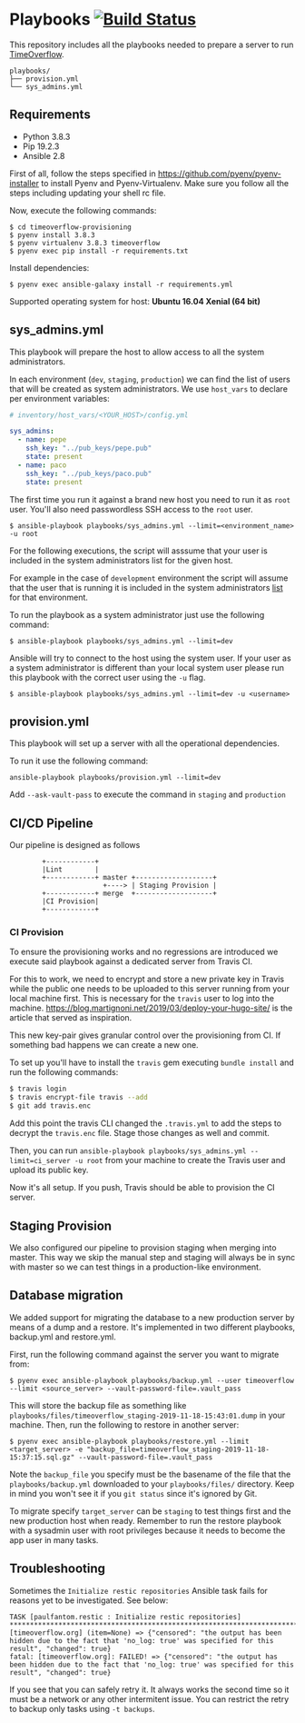 # Playbooks [![Build Status](https://travis-ci.org/coopdevs/timeoverflow-provisioning.svg?branch=master)](https://travis-ci.org/coopdevs/timeoverflow-provisioning)
This repository includes all the playbooks needed to prepare a server to run [TimeOverflow](https://github.com/coopdevs/timeoverflow).
```
playbooks/
├── provision.yml
└── sys_admins.yml
```

## Requirements

* Python 3.8.3
* Pip 19.2.3
* Ansible 2.8

First of all, follow the steps specified in https://github.com/pyenv/pyenv-installer to install Pyenv and Pyenv-Virtualenv. Make sure you follow all the steps including updating your shell rc file.

Now, execute the following commands:

```
$ cd timeoverflow-provisioning
$ pyenv install 3.8.3
$ pyenv virtualenv 3.8.3 timeoverflow
$ pyenv exec pip install -r requirements.txt
```

Install dependencies:
```
$ pyenv exec ansible-galaxy install -r requirements.yml
```

Supported operating system for host: **Ubuntu 16.04 Xenial (64 bit)**

## sys_admins.yml
This playbook will prepare the host to allow access to all the system administrators.

In each environment (`dev`, `staging`, `production`) we can find the list of users that will be created as system administrators.
We use `host_vars` to declare per environment variables:
```yaml
# inventory/host_vars/<YOUR_HOST>/config.yml

sys_admins:
  - name: pepe
    ssh_key: "../pub_keys/pepe.pub"
    state: present
  - name: paco
    ssh_key: "../pub_keys/paco.pub"
    state: present
```

The first time you run it against a brand new host you need to run it as `root` user.
You'll also need passwordless SSH access to the `root` user.
```
$ ansible-playbook playbooks/sys_admins.yml --limit=<environment_name> -u root
```

For the following executions, the script will asssume that your user is included in the system administrators list for the given host.

For example in the case of `development` environment the script will assume that the user that is running it is included in the system administrators [list](https://github.com/coopdevs/timeoverflow-provisioning/blob/master/inventory/host_vars/local.timeoverflow.org/config.yml#L5) for that environment.

To run the playbook as a system administrator just use the following command:
```
$ ansible-playbook playbooks/sys_admins.yml --limit=dev
```
Ansible will try to connect to the host using the system user. If your user as a system administrator is different than your local system user please run this playbook with the correct user using the `-u` flag.
```
$ ansible-playbook playbooks/sys_admins.yml --limit=dev -u <username>
```

## provision.yml
This playbook will set up a server with all the operational dependencies.

To run it use the following command:
```
ansible-playbook playbooks/provision.yml --limit=dev
```

Add `--ask-vault-pass` to execute the command in `staging` and `production`

## CI/CD Pipeline

Our pipeline is designed as follows

            +------------+
            |Lint        |
            +------------+ master +-------------------+
                           +----> | Staging Provision |
            +------------+ merge  +-------------------+
            |CI Provision|
            +------------+


### CI Provision

To ensure the provisioning works and no regressions are introduced we execute said playbook against a dedicated server from Travis CI.

For this to work, we need to encrypt and store a new private key in Travis while the public one needs to be uploaded to this server running from your local machine first. This is necessary for the `travis` user to log into the machine. https://blog.martignoni.net/2019/03/deploy-your-hugo-site/ is the article that served as inspiration.

This new key-pair gives granular control over the provisioning from CI. If something bad happens we can create a new one.

To set up you'll have to install the `travis` gem executing `bundle install` and run the following commands:

```sh
$ travis login
$ travis encrypt-file travis --add
$ git add travis.enc
```

Add this point the travis CLI changed the `.travis.yml` to add the steps to decrypt the `travis.enc` file. Stage those changes as well and commit.

Then, you can run `ansible-playbook playbooks/sys_admins.yml --limit=ci_server -u root` from your machine to create the Travis user and upload its public key.

Now it's all setup. If you push, Travis should be able to provision the CI server.

## Staging Provision

We also configured our pipeline to provision staging when merging into master. This way we skip the manual step and staging will always be in sync with master so we can test things in a production-like environment.

## Database migration

We added support for migrating the database to a new production server by means of a dump and a restore. It's implemented in two different playbooks, backup.yml and restore.yml.

First, run the following command against the server you want to migrate from:

```
$ pyenv exec ansible-playbook playbooks/backup.yml --user timeoverflow --limit <source_server> --vault-password-file=.vault_pass
```

This will store the backup file as something like `playbooks/files/timeoverflow_staging-2019-11-18-15:43:01.dump` in your machine. Then, run the following to restore in another server:

```
$ pyenv exec ansible-playbook playbooks/restore.yml --limit <target_server> -e "backup_file=timeoverflow_staging-2019-11-18-15:37:15.sql.gz" --vault-password-file=.vault_pass
```

Note the `backup_file` you specify must be the basename of the file that the `playbooks/backup.yml` downloaded to your `playbooks/files/` directory. Keep in mind you won't see it if you `git status` since it's ignored by Git.

To migrate specify `target_server` can be `staging` to test things first and the new production host when ready. Remember to run the restore playbook with a sysadmin user with root privileges because it needs to become the app user in many tasks.

## Troubleshooting

Sometimes the `Initialize restic repositories` Ansible task fails for reasons yet to be investigated. See below:

```
TASK [paulfantom.restic : Initialize restic repositories] ******************************************************************************************************************************************************************************************************failed: [timeoverflow.org] (item=None) => {"censored": "the output has been hidden due to the fact that 'no_log: true' was specified for this result", "changed": true}                                                                                         fatal: [timeoverflow.org]: FAILED! => {"censored": "the output has been hidden due to the fact that 'no_log: true' was specified for this result", "changed": true}
```

If you see that you can safely retry it. It always works the second time so it must be a network or any other intermitent issue. You can restrict the retry to backup only tasks using `-t backups`.
